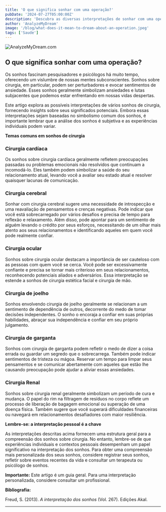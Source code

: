 ```yaml
---
title: 'O que significa sonhar com uma operação?'
pubDate: '2024-07-27T05:00:00Z'
description: 'Descubra as diversas interpretações de sonhar com uma operação, desde cirurgias cardíacas até operações cerebrais e renais.'
author: 'AnalyzeMyDream'
image: '/blog/what-does-it-mean-to-dream-about-an-operation.jpeg'
tags: ['Saude']
---
```


![AnalyzeMyDream.com](/blog/what-does-it-mean-to-dream-about-an-operation.jpeg)

## O que significa sonhar com uma operação?

Os sonhos fascinam pesquisadores e psicólogos há muito tempo, oferecendo um vislumbre de nossas mentes subconscientes. Sonhos sobre cirurgia, em particular, podem ser perturbadores e evocar sentimentos de ansiedade. Esses sonhos geralmente simbolizam ansiedades e lutas subjacentes que podemos estar enfrentando em nossas vidas despertas. 

Este artigo explora as possíveis interpretações de vários sonhos de cirurgia, fornecendo insights sobre seus significados potenciais. Embora essas interpretações sejam baseadas no simbolismo comum dos sonhos, é importante lembrar que a análise dos sonhos é subjetiva e as experiências individuais podem variar. 

**Temas comuns em sonhos de cirurgia**

### Cirurgia cardíaca

Os sonhos sobre cirurgia cardíaca geralmente refletem preocupações passadas ou problemas emocionais não resolvidos que continuam a incomodá-lo. Eles também podem simbolizar a saúde do seu relacionamento atual, levando você a avaliar seu estado atual e resolver quaisquer lacunas de comunicação. 

### Cirurgia cerebral

Sonhar com cirurgia cerebral sugere uma necessidade de introspecção e uma reavaliação de pensamentos e crenças negativas. Pode indicar que você está sobrecarregado por vários desafios e precisa de tempo para reflexão e relaxamento. Além disso, pode apontar para um sentimento de alguém levando o crédito por seus esforços, necessitando de um olhar mais atento aos seus relacionamentos e identificando aqueles em quem você pode realmente confiar. 

### Cirurgia ocular

Sonhos sobre cirurgia ocular destacam a importância de ser cauteloso com as pessoas com quem você se cerca. Você pode ser excessivamente confiante e precisa se tornar mais criterioso em seus relacionamentos, reconhecendo potenciais aliados e adversários. Essa interpretação se estende a sonhos de cirurgia estética facial e cirurgia de mão.

### Cirurgia de joelho

Sonhos envolvendo cirurgia de joelho geralmente se relacionam a um sentimento de dependência de outros, decorrente do medo de tomar decisões independentes. O sonho o encoraja a confiar em suas próprias habilidades, abraçar sua independência e confiar em seu próprio julgamento.

### Cirurgia de garganta

Sonhos com cirurgia de garganta podem refletir o medo de dizer a coisa errada ou guardar um segredo que o sobrecarrega. Também pode indicar sentimentos de tristeza ou mágoa. Reservar um tempo para limpar seus pensamentos e se comunicar abertamente com aqueles que estão lhe causando preocupação pode ajudar a aliviar essas ansiedades.

### Cirurgia Renal

Sonhos sobre cirurgia renal geralmente simbolizam um período de cura e mudança. O papel do rim na filtragem de resíduos no corpo reflete um processo de liberação de bagagem emocional ou superação de uma doença física. Também sugere que você superará dificuldades financeiras ou navegará em relacionamentos desafiadores com maior resiliência.

**Lembre-se: a interpretação pessoal é a chave**

As interpretações descritas acima fornecem uma estrutura geral para a compreensão dos sonhos sobre cirurgia. No entanto, lembre-se de que experiências individuais e contextos pessoais desempenham um papel significativo na interpretação dos sonhos. Para obter uma compreensão mais personalizada dos seus sonhos, considere registrar seus sonhos, refletir sobre eventos recentes da vida e consultar um terapeuta ou psicólogo de sonhos. 

**Importante:** Este artigo é um guia geral. Para uma interpretação personalizada, considere consultar um profissional.

**Bibliografia:**

Freud, S. (2013). *A interpretação dos sonhos* (Vol. 267). Edições Akal.

---